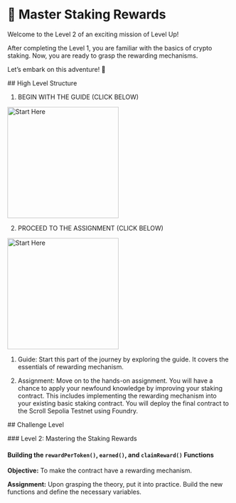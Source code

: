 # 🚀 Master Staking Rewards

Welcome to the Level 2 of an exciting mission of Level Up!

After completing the Level 1, you are familiar with the basics of crypto staking. Now, you are ready to grasp the rewarding mechanisms.

Let’s embark on this adventure! 🚀

## High Level Structure

1. BEGIN WITH THE GUIDE (CLICK BELOW)

<img alt="Start Here" width= "250px" src="../images/guide.png" />

2. PROCEED TO THE ASSIGNMENT (CLICK BELOW)

<img alt="Start Here" width= "250px" src="../images/assignment.png" />

1. Guide: Start this part of the journey by exploring the guide. It covers the essentials of rewarding mechanism.

2. Assignment: Move on to the hands-on assignment. You will have a chance to apply your newfound knowledge by improving your staking contract. This includes implementing the rewarding mechanism into your existing basic staking contract. You will deploy the final contract to the Scroll Sepolia Testnet using Foundry.

## Challenge Level

### Level 2: Mastering the Staking Rewards

#### Building the `rewardPerToken()`, `earned()`, and `claimReward()` Functions

**Objective:** To make the contract have a rewarding mechanism.

**Assignment:** Upon grasping the theory, put it into practice. Build the new functions and define the necessary variables.